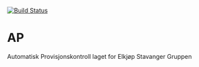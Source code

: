 [![Build Status](https://travis-ci.com/sandersig/AP.svg?branch=main)](https://travis-ci.com/sandersig/AP)

# AP
Automatisk Provisjonskontroll laget for Elkjøp Stavanger Gruppen
